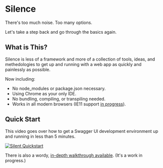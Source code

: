 # Silence

There's too much noise. Too many options.

Let's take a step back and go through the basics again.

## What is This?

Silence is less of a framework and more of a collection of tools, ideas, and methedologies to get up and running with a web app as quickly and painlessly as possible.

Now including:

* No node_modules or package.json necessary.
* Using Chrome as your only IDE.
* No bundling, compiling, or transpiling needed.
* Works in all modern browsers (IE11 support [in progress](https://github.com/antiPhaseDomain/silence/issues/1)).



## Quick Start

This video goes over how to get a Swagger UI development environment up and running in less than 5 minutes.

[![Silent Quickstart](https://img.youtube.com/vi/eUQvQdqJEzA/0.jpg)](https://www.youtube.com/watch?v=eUQvQdqJEzA)

There is also a wordy, [in-depth walkthrough available](https://github.com/antiPhaseDomain/silence/wiki/In-Depth-Walkthrough). (It's a work in progress.)
